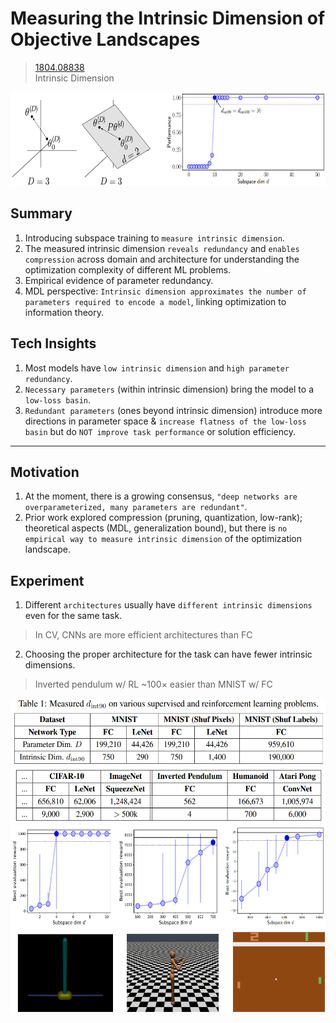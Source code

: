# Measuring the Intrinsic Dimension of Objective Landscapes
> [1804.08838](https://arxiv.org/abs/1804.08838)<br>
> Intrinsic Dimension
<div align=center><img src="/figures/1804.08838.01.png" style="height: 150px; width: auto;"/></div>

## Summary 
1. Introducing subspace training to `measure intrinsic dimension`.
2. The measured intrinsic dimension `reveals redundancy` and `enables compression` across domain and architecture for understanding the optimization complexity of different ML problems.
3. Empirical evidence of parameter redundancy.
4. MDL perspective: `Intrinsic dimension approximates the number of parameters required to encode a model`, linking optimization to information theory.

## Tech Insights 
1. Most models have `low intrinsic dimension` and `high parameter redundancy`.
2. `Necessary parameters` (within      intrinsic dimension) bring the model to a `low-loss basin`.
3. `Redundant parameters` (ones beyond intrinsic dimension) introduce more directions in parameter space & `increase flatness of the low-loss basin` but do `NOT improve task performance` or solution efficiency.

---

## Motivation 
1. At the moment, there is a growing consensus, `"deep networks are overparameterized, many parameters are redundant"`.
2. Prior work explored compression (pruning, quantization, low-rank); theoretical aspects (MDL, generalization bound), but there is `no empirical way to measure intrinsic dimension` of the optimization landscape.

## Experiment
1. Different `architectures` usually have `different intrinsic dimensions` even for the same task.
  > In CV, CNNs are more efficient architectures than FC
2. Choosing the proper architecture for the task can have fewer intrinsic dimensions. 
  > Inverted pendulum w/ RL ~100× easier than MNIST w/ FC
<div align=center><img src="/figures/1804.08838.02.png" style="height: 200px; width: auto;"/></div>
<div align=center><img src="/figures/1804.08838.03.png" style="height: 300px; width: auto;"/></div>
